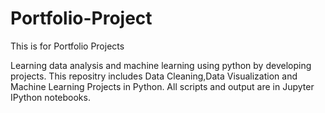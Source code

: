 # Portfolio-Project
This is for Portfolio Projects

Learning data analysis and machine learning using python by developing projects. This repositry includes Data Cleaning,Data Visualization and Machine Learning Projects in Python. All scripts and output are in Jupyter IPython notebooks.
